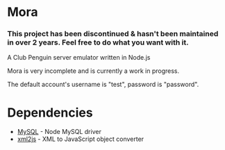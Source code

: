 # Mora

### This project has been discontinued & hasn't been maintained in over 2 years. Feel free to do what you want with it.

A Club Penguin server emulator written in Node.js

Mora is very incomplete and is currently a work in progress.

The default account's username is "test", password is "password".

# Dependencies
- <a href="https://github.com/felixge/node-mysql">MySQL</a> - Node MySQL driver
- <a href="https://github.com/Leonidas-from-XIV/node-xml2js">xml2js</a> - XML to JavaScript object converter
